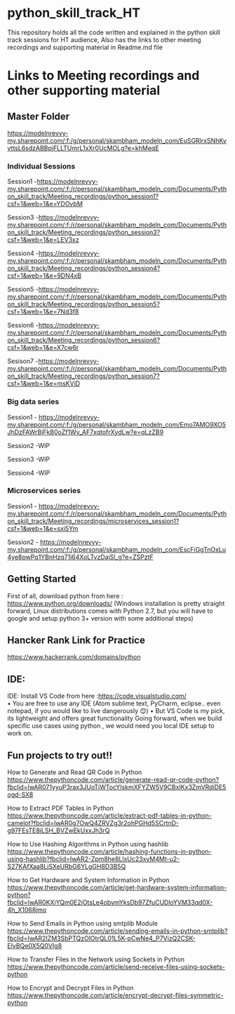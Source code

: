 # python_skill_track_HT
This repository holds all the code written and explained in the python skill track sessions for HT audience, Also has the links to other meeting recordings and supporting material in Readme.md file


# Links to Meeting recordings and other supporting material 

## Master Folder
https://modelnrevvy-my.sharepoint.com/:f:/g/personal/skambham_modeln_com/EuSGRlrxSNhKvvttsL6sdzABBpjFLLTUmrL1xXr0UcMOLg?e=khMeqE

### Individual Sessions
Session1 -https://modelnrevvy-my.sharepoint.com/:f:/r/personal/skambham_modeln_com/Documents/Python_skill_track/Meeting_recordings/python_session1?csf=1&web=1&e=YDOvbM

Session3 -https://modelnrevvy-my.sharepoint.com/:f:/r/personal/skambham_modeln_com/Documents/Python_skill_track/Meeting_recordings/python_session3?csf=1&web=1&e=LEV3xz

Session4 -https://modelnrevvy-my.sharepoint.com/:f:/r/personal/skambham_modeln_com/Documents/Python_skill_track/Meeting_recordings/python_session4?csf=1&web=1&e=9DN4xB

Session5 -https://modelnrevvy-my.sharepoint.com/:f:/r/personal/skambham_modeln_com/Documents/Python_skill_track/Meeting_recordings/python_session5?csf=1&web=1&e=7Nd3f8

Session6 -https://modelnrevvy-my.sharepoint.com/:f:/r/personal/skambham_modeln_com/Documents/Python_skill_track/Meeting_recordings/python_session6?csf=1&web=1&e=X7cw6r

Sesison7 -https://modelnrevvy-my.sharepoint.com/:f:/r/personal/skambham_modeln_com/Documents/Python_skill_track/Meeting_recordings/python_session7?csf=1&web=1&e=msKViD

### Big data series

Session1 - https://modelnrevvy-my.sharepoint.com/:f:/g/personal/skambham_modeln_com/Emo7AMO9XO5JhDzFAWrBjFkB0oZf1Wy_AF7xqtofrXydLw?e=qLzZB9

Session2 -WIP

Session3 -WIP

Session4 -WIP

### Microservices series

Session1 - https://modelnrevvy-my.sharepoint.com/:f:/r/personal/skambham_modeln_com/Documents/Python_skill_track/Meeting_recordings/microservices_session1?csf=1&web=1&e=sxi5Ym

Session2 - https://modelnrevvy-my.sharepoint.com/:f:/g/personal/skambham_modeln_com/EscFiGgTnOxLu4ye8pwPq1YBnHzq71i64XoLTvzDajSl_g?e=ZSPztF


## Getting Started
First of all, download python from here : https://www.python.org/downloads/ (Windows installation is pretty straight forward, Linux distributions comes with Python 2.7, but you will have to google and setup python 3+ version with some additional steps)

## Hancker Rank Link for Practice
https://www.hackerrank.com/domains/python

## IDE:
IDE:
Install VS Code from here :https://code.visualstudio.com/  
•	You are free to use any IDE (Atom sublime text, PyCharm, eclipse.. even notepad, if you would like to live dangerously 😊)
•	But VS Code is my pick, its lightweight and offers great functionality
Going forward, when we build specific use cases using python , we would need you local IDE setup to work on.

## Fun projects to try out!!

How to Generate and Read QR Code in Python
https://www.thepythoncode.com/article/generate-read-qr-code-python?fbclid=IwAR071yyuP3rax3JUoTiWTocYIskmXFYZW5V9CBxIKx3ZmVRdiDE5ogd-SX8

How to Extract PDF Tables in Python
https://www.thepythoncode.com/article/extract-pdf-tables-in-python-camelot?fbclid=IwAR0g7OwQ4ZRVZg3r2ohPGHd5SCrtnD-g97FEsTE8iLSH_BVZwEkUxxJh3rQ

How to Use Hashing Algorithms in Python using hashlib
https://www.thepythoncode.com/article/hashing-functions-in-python-using-hashlib?fbclid=IwAR2-Zpm8he8LlxUc23xvM4Mt-u2-S27KAfXaa8LjSXeURbG6YLgGH8D3B5Q

How to Get Hardware and System Information in Python
https://www.thepythoncode.com/article/get-hardware-system-information-python?fbclid=IwAR0KXjYQm0E2jOtsLe4obvmYksDb97ZfuCUDloYVM33qd0X-4h_X1068jmo

How to Send Emails in Python using smtplib Module
https://www.thepythoncode.com/article/sending-emails-in-python-smtplib?fbclid=IwAR2IZM3SbPTQzOlOtrQL01L5K-pCwNe4_P7VizQ2CSK-ElyBQe0X5Q0VIg8

How to Transfer Files in the Network using Sockets in Python
https://www.thepythoncode.com/article/send-receive-files-using-sockets-python

How to Encrypt and Decrypt Files in Python
https://www.thepythoncode.com/article/encrypt-decrypt-files-symmetric-python
